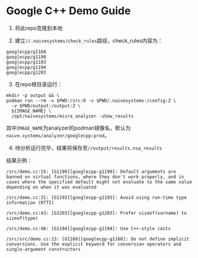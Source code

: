 # Google C++ Demo Guide

1. 将此repo克隆到本地

2. 建立`//.naivesystems/check_rules`路径，check_rules内容为：
```
googlecpp/g1168
googlecpp/g1190
googlecpp/g1193
googlecpp/g1194
googlecpp/g1203
```

3. 在repo根目录运行：
```
mkdir -p output && \
podman run --rm -v $PWD:/src:O -v $PWD/.naivesystems:/config:Z \
  -v $PWD/output:/output:Z \
  ${IMAGE_NAME} \
  /opt/naivesystems/misra_analyzer -show_results
```
其中`IMAGE_NAME`为analyzer的podman镜像名，默认为`naive.systems/analyzer/googlecpp:prod`。

4. 待分析运行完毕，结果将保存至`//output/results.nsa_results`

结果示例：
```
/src/demo.cc:15: [G1190][googlecpp-g1190]: Default arguments are banned on virtual functions, where they don't work properly, and in cases where the specified default might not evaluate to the same value depending on when it was evaluated

/src/demo.cc:31: [G1193][googlecpp-g1193]: Avoid using run-time type information (RTTI)

/src/demo.cc:43: [G1203][googlecpp-g1203]: Prefer sizeof(varname) to sizeof(type)

/src/demo.cc:46: [G1194][googlecpp-g1194]: Use C++-style casts

/src/src/demo.cc:13: [G1168][googlecpp-g1168]: Do not define implicit conversions. Use the explicit keyword for conversion operators and single-argument constructors
```
